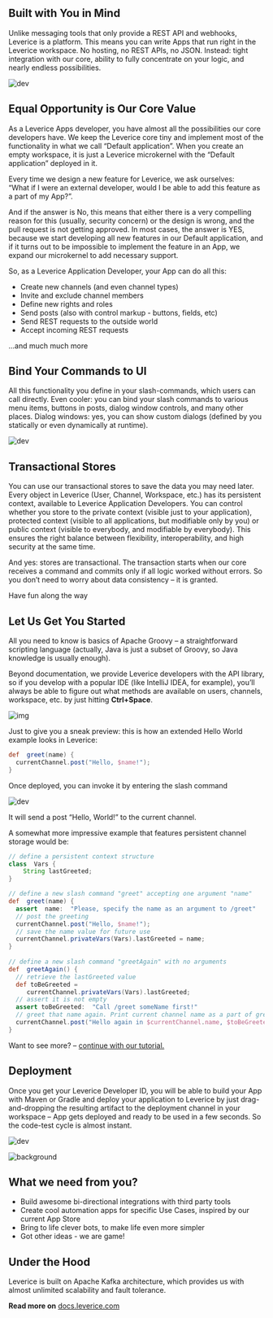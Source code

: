 ## Built with You in Mind

Unlike messaging tools that only provide a REST API and webhooks,  Leverice is a platform. This means you can write  Apps that run right in the Leverice  workspace. No hosting, no REST APIs, no JSON. Instead: tight integration with our core, ability to fully concentrate on your logic, and nearly endless possibilities.

![dev](https://leverice.com/wp-content/uploads/2020/07/img-platform.svg)

## Equal Opportunity  is Our Core Value

As a Leverice Apps developer, you have almost all the possibilities our core developers have. We keep the Leverice core tiny and implement most of the functionality in what we call  “Default application”. When you create an empty workspace, it is just a Leverice microkernel with the “Default application” deployed in it.

Every time we  design a new feature  for Leverice, we ask ourselves:  
“What if I were an external developer, would I be able to add this feature as a part of my App?”.

And if the answer is No, this means that either there is a very compelling reason for this (usually, security concern) or the design is wrong, and the pull request is not getting approved. In most cases, the answer is YES, because we start developing all new features in our Default application, and if it turns out to be impossible to implement the feature in an App, we expand our microkernel to add necessary support.

So, as a Leverice Application Developer, your App can do all this:
* Create new channels (and even channel types)
* Invite and exclude channel members
* Define new rights and roles
* Send posts (also with control markup - buttons, fields, etc)
* Send REST requests to the outside world
* Accept incoming REST requests

...and much much more

## Bind Your Commands  to UI

All this  functionality  you define  in your slash-commands, which users can call directly. Even cooler: you can bind your slash commands to various menu items, buttons in posts, dialog window controls, and many other places. Dialog windows: yes, you can show custom dialogs (defined by you statically or even dynamically at runtime).

![dev](https://leverice.com/wp-content/uploads/2020/07/img-UI.svg)

## Transactional Stores

You can use our  transactional stores to save the data  you may need later. Every object in Leverice (User, Channel, Workspace, etc.) has its persistent context, available to Leverice Application Developers. You can control whether you store to the private context (visible just to your application), protected context (visible to all applications, but modifiable only by you) or public context (visible to everybody, and modifiable by everybody). This ensures the right balance between flexibility, interoperability, and high security at the same time.

And yes: stores are transactional. The transaction starts when our core receives a command and commits only if all logic worked without errors. So you don’t need to worry about  data consistency – it is granted.

Have fun along the way

## Let Us  Get You Started

All you need to know is basics of Apache Groovy  – a straightforward scripting language (actually, Java is just a subset of Groovy, so Java knowledge is usually enough).

Beyond documentation, we provide Leverice developers with the API library, so if you develop with a popular IDE (like IntelliJ IDEA, for example), you’ll always be able to figure out what methods are available on users, channels, workspace, etc. by just hitting  **Ctrl+Space**.

![img](https://leverice.com/wp-content/uploads/2020/07/img-code.png.webp)

Just to give you a sneak preview: this is how an extended Hello World example looks in Leverice:

``` groovy  
def  greet(name) {  
  currentChannel.post("Hello, $name!");  
}  
```

Once deployed, you can invoke it by entering the slash command

![dev](https://leverice.com/wp-content/uploads/2020/07/img-GreetWorld.svg)

It will send a post “Hello, World!” to the current channel.

A somewhat more impressive example that features persistent channel storage would be:

``` groovy 
// define a persistent context structure  
class  Vars {  
    String lastGreeted;  
}  

// define a new slash command "greet" accepting one argument "name"  
def  greet(name) {  
  assert  name:  "Please, specify the name as an argument to /greet"  
  // post the greeting  
  currentChannel.post("Hello, $name!");  
  // save the name value for future use  
  currentChannel.privateVars(Vars).lastGreeted = name;  
} 
 
// define a new slash command "greetAgain" with no arguments  
def  greetAgain() {  
  // retrieve the lastGreeted value  
  def toBeGreeted =  
     currentChannel.privateVars(Vars).lastGreeted;  
  // assert it is not empty  
  assert toBeGreeted:  "Call /greet someName first!"  
  // greet that name again. Print current channel name as a part of greeting  
  currentChannel.post("Hello again in $currentChannel.name, $toBeGreeted!");  
}  
```

Want to see more? –  [continue with our tutorial.](https://docs.leverice.com/)

## Deployment

Once you  get your Leverice Developer ID, you will be able to build your App with Maven or Gradle and deploy your application to Leverice by just drag-and-dropping the resulting artifact to the deployment channel in your workspace – App gets deployed and ready to be used in a few seconds. So the code-test cycle is almost instant.

![dev](https://leverice.com/wp-content/uploads/2020/07/img-Deplyment.svg)

![background](https://leverice.com/wp-content/uploads/2020/07/img-Kafka.svg)

## What we need from you?
* Build awesome bi-directional integrations with third party tools
* Create cool automation apps for specific Use Cases, inspired by our current App Store
* Bring to life clever bots, to make life even more simpler
* Got other ideas - we are game!

## Under the Hood

Leverice is built on  Apache Kafka architecture, which provides us with almost unlimited scalability and fault tolerance.

**Read more on**  [docs.leverice.com](https://docs.leverice.com/)
